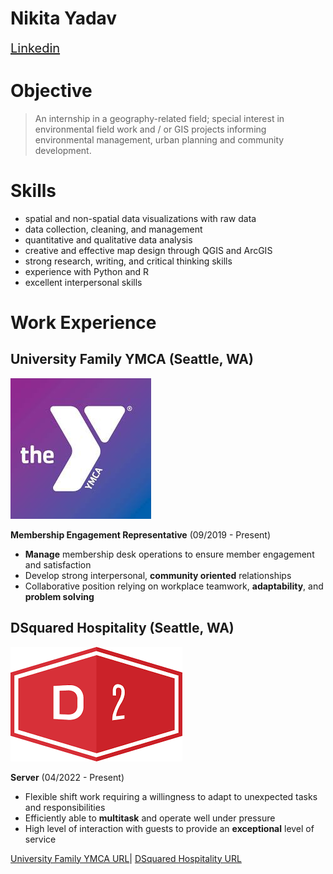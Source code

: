 # Nikita Yadav  

<span style ="font-size:20px;" >[Linkedin](https://www.linkedin.com/in/nikita-yadav18/)</span>

# Objective

> An internship in a geography-related field; special interest in environmental field work and / or GIS projects informing environmental management, urban planning and community development.

# Skills

- spatial and non-spatial data visualizations with raw data
- data collection, cleaning, and management
- quantitative and qualitative data analysis
- creative and effective map design through QGIS and ArcGIS
- strong research, writing, and critical thinking skills
- experience with Python and R
- excellent interpersonal skills

# Work Experience

## University Family YMCA (Seattle, WA) 
![ymca logo](/img/ylogo.jpeg)

**Membership Engagement Representative** (09/2019 - Present)

- **Manage** membership desk operations to ensure member engagement and 
satisfaction
- Develop strong interpersonal, **community oriented** relationships
- Collaborative position relying on workplace teamwork, **adaptability**, and **problem solving**  

## DSquared Hospitality (Seattle, WA) 
![dsquared logo](/img/dsquaredlogo.png)

**Server** (04/2022 - Present)

- Flexible shift work requiring a willingness to adapt to unexpected tasks and responsibilities
- Efficiently able to **multitask** and operate well under pressure 
- High level of interaction with guests to provide an **exceptional** level of service  

[University Family YMCA URL](http://www.seattleymca.org)|
[DSquared Hospitality URL](https://www.dsquaredcompany.com/)
